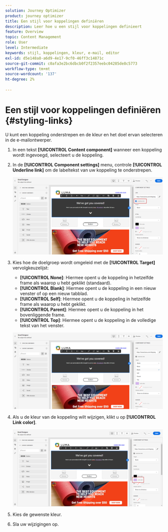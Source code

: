 ```yaml
---
solution: Journey Optimizer
product: journey optimizer
title: Een stijl voor koppelingen definiëren
description: Leer hoe u een stijl voor koppelingen definieert
feature: Overview
topic: Content Management
role: User
level: Intermediate
keywords: stijl, koppelingen, kleur, e-mail, editor
exl-id: d5e148a8-a6d9-4e17-9cf0-46ff3c14871c
source-git-commit: c0afa3e2bc6dbcb0f2f2357eebc04285de8c5773
workflow-type: tm+mt
source-wordcount: '137'
ht-degree: 2%

---
```


# Een stijl voor koppelingen definiëren {#styling-links}

U kunt een koppeling onderstrepen en de kleur en het doel ervan selecteren in de e-mailontwerper.

1. In een tekst **[!UICONTROL Content component]** wanneer een koppeling wordt ingevoegd, selecteert u de koppeling.

1. In de **[!UICONTROL Component settings]** menu, controle **[!UICONTROL Underline link]** om de labeltekst van uw koppeling te onderstrepen.

   ![](assets/link_1.png)

1. Kies hoe de doelgroep wordt omgeleid met de **[!UICONTROL Target]** vervolgkeuzelijst:

   * **[!UICONTROL None]**: Hiermee opent u de koppeling in hetzelfde frame als waarop u hebt geklikt (standaard).
   * **[!UICONTROL Blank]**: Hiermee opent u de koppeling in een nieuw venster of op een nieuw tabblad.
   * **[!UICONTROL Self]**: Hiermee opent u de koppeling in hetzelfde frame als waarop u hebt geklikt.
   * **[!UICONTROL Parent]**: Hiermee opent u de koppeling in het bovenliggende frame.
   * **[!UICONTROL Top]**: Hiermee opent u de koppeling in de volledige tekst van het venster.

   ![](assets/link_2.png)

1. Als u de kleur van de koppeling wilt wijzigen, klikt u op **[!UICONTROL Link color]**.

   ![](assets/link_3.png)

1. Kies de gewenste kleur.

1. Sla uw wijzigingen op.
